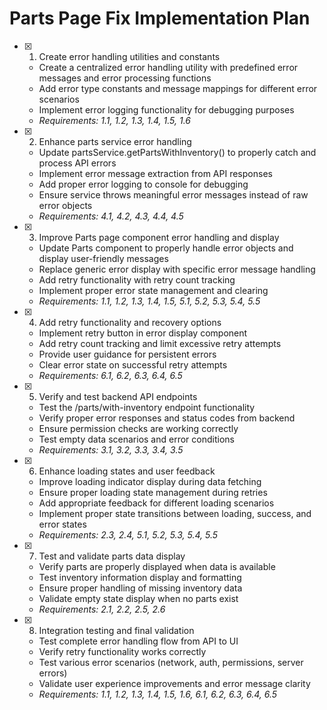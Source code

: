 # Parts Page Fix Implementation Plan

- [x] 1. Create error handling utilities and constants






  - Create a centralized error handling utility with predefined error messages and error processing functions
  - Add error type constants and message mappings for different error scenarios
  - Implement error logging functionality for debugging purposes
  - _Requirements: 1.1, 1.2, 1.3, 1.4, 1.5, 1.6_




- [x] 2. Enhance parts service error handling

  - Update partsService.getPartsWithInventory() to properly catch and process API errors
  - Implement error message extraction from API responses
  - Add proper error logging to console for debugging
  - Ensure service throws meaningful error messages instead of raw error objects
  - _Requirements: 4.1, 4.2, 4.3, 4.4, 4.5_

- [x] 3. Improve Parts page component error handling and display


  - Update Parts component to properly handle error objects and display user-friendly messages
  - Replace generic error display with specific error message handling
  - Add retry functionality with retry count tracking
  - Implement proper error state management and clearing
  - _Requirements: 1.1, 1.2, 1.3, 1.4, 1.5, 5.1, 5.2, 5.3, 5.4, 5.5_

- [x] 4. Add retry functionality and recovery options

  - Implement retry button in error display component
  - Add retry count tracking and limit excessive retry attempts
  - Provide user guidance for persistent errors
  - Clear error state on successful retry attempts
  - _Requirements: 6.1, 6.2, 6.3, 6.4, 6.5_

- [x] 5. Verify and test backend API endpoints


  - Test the /parts/with-inventory endpoint functionality
  - Verify proper error responses and status codes from backend
  - Ensure permission checks are working correctly
  - Test empty data scenarios and error conditions
  - _Requirements: 3.1, 3.2, 3.3, 3.4, 3.5_

- [x] 6. Enhance loading states and user feedback

  - Improve loading indicator display during data fetching
  - Ensure proper loading state management during retries
  - Add appropriate feedback for different loading scenarios
  - Implement proper state transitions between loading, success, and error states
  - _Requirements: 2.3, 2.4, 5.1, 5.2, 5.3, 5.4, 5.5_

- [x] 7. Test and validate parts data display

  - Verify parts are properly displayed when data is available
  - Test inventory information display and formatting
  - Ensure proper handling of missing inventory data
  - Validate empty state display when no parts exist
  - _Requirements: 2.1, 2.2, 2.5, 2.6_

- [x] 8. Integration testing and final validation








  - Test complete error handling flow from API to UI
  - Verify retry functionality works correctly
  - Test various error scenarios (network, auth, permissions, server errors)
  - Validate user experience improvements and error message clarity
  - _Requirements: 1.1, 1.2, 1.3, 1.4, 1.5, 1.6, 6.1, 6.2, 6.3, 6.4, 6.5_